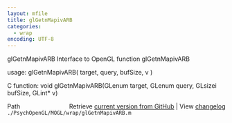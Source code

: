 ```yaml
---
layout: mfile
title: glGetnMapivARB
categories:
  - wrap
encoding: UTF-8
---
```


glGetnMapivARB  Interface to OpenGL function glGetnMapivARB

usage:  glGetnMapivARB( target, query, bufSize, v )

C function:  void glGetnMapivARB(GLenum target, GLenum query, GLsizei bufSize, GLint\* v)


<div class="code_header" style="text-align:right;">
  <span style="float:left;">Path&nbsp;&nbsp;</span> <span class="counter">Retrieve <a href=
  "https://raw.github.com/Psychtoolbox-3/Psychtoolbox-3/beta/./PsychOpenGL/MOGL/wrap/glGetnMapivARB.m">current version from GitHub</a> | View <a href=
  "https://github.com/Psychtoolbox-3/Psychtoolbox-3/commits/beta/./PsychOpenGL/MOGL/wrap/glGetnMapivARB.m">changelog</a></span>
</div>
<div class="code">
  <code>./PsychOpenGL/MOGL/wrap/glGetnMapivARB.m</code>
</div>

